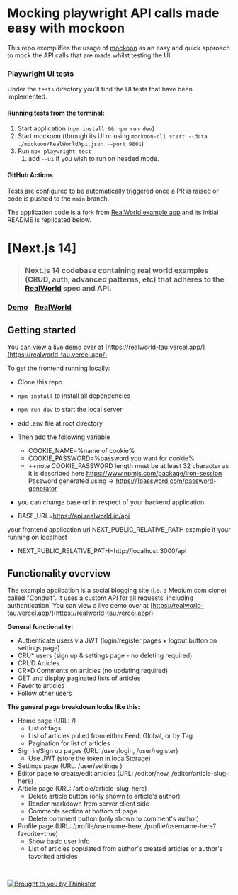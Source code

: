 # Mocking playwright API calls made easy with mockoon
This repo exemplifies the usage of [mockoon](https://mockoon.com/) as an easy and quick approach to mock the API calls that are made whilst testing the UI.

### Playwright UI tests

Under the `tests` directory you'll find the UI tests that have been implemented.

#### Running tests from the terminal:

1. Start application (`npm install && npm run dev`)
2. Start mockoon (through its UI or using `mockoon-cli start --data ./mockoon/RealWorldApi.json --port 9001`)
3. Run `npx playwright test`
   1. add `--ui` if you wish to run on headed mode.

#### GitHub Actions

Tests are configured to be automatically triggered once a PR is raised or code is pushed to the `main` branch.

The application code is a fork from  [RealWorld example app](salahadin-dinsafa/realworld-front) and its initial README is replicated below.


# [Next.js 14]

> ### Next.js 14 codebase containing real world examples (CRUD, auth, advanced patterns, etc) that adheres to the [RealWorld](https://github.com/gothinkster/realworld-example-apps) spec and API.

### [Demo](https://next-realworld.now.sh/)&nbsp;&nbsp;&nbsp;&nbsp;[RealWorld](https://github.com/gothinkster/realworld)


## Getting started

You can view a live demo over at [https://realworld-tau.vercel.app/](https://realworld-tau.vercel.app/)

To get the frontend running locally:

- Clone this repo
- `npm install` to install all dependencies
- `npm run dev` to start the local server

- add .env file at root directory
- Then add the following variable

  - COOKIE_NAME=%name of cookie%
  - COOKIE_PASSWORD=%password you want for cookie%
  - ++note COOKIE_PASSWORD length must be at least 32 character as it is described here https://www.npmjs.com/package/iron-session 
Password generated using -> https://1password.com/password-generator
 - you can change base url in respect of your backend application
  - BASE_URL=https://api.realworld.io/api

  your frontend application url NEXT_PUBLIC_RELATIVE_PATH example if your running on localhost
  - NEXT_PUBLIC_RELATIVE_PATH=http://localhost:3000/api



## Functionality overview

The example application is a social blogging site (i.e. a Medium.com clone) called "Conduit". It uses a custom API for all requests, including authentication. You can view a live demo over at [https://realworld-tau.vercel.app/](https://realworld-tau.vercel.app/)

**General functionality:**

- Authenticate users via JWT (login/register pages + logout button on settings page)
- CRU\* users (sign up & settings page - no deleting required)
- CRUD Articles
- CR\*D Comments on articles (no updating required)
- GET and display paginated lists of articles
- Favorite articles
- Follow other users

**The general page breakdown looks like this:**

- Home page (URL: /)
  - List of tags
  - List of articles pulled from either Feed, Global, or by Tag
  - Pagination for list of articles
- Sign in/Sign up pages (URL: /user/login, /user/register)
  - Use JWT (store the token in localStorage)
- Settings page (URL: /user/settings )
- Editor page to create/edit articles (URL: /editor/new, /editor/article-slug-here)
- Article page (URL: /article/article-slug-here)
  - Delete article button (only shown to article's author)
  - Render markdown from server client side
  - Comments section at bottom of page
  - Delete comment button (only shown to comment's author)
- Profile page (URL: /profile/username-here, /profile/username-here?favorite=true)
  - Show basic user info
  - List of articles populated from author's created articles or author's favorited articles

<br />

[![Brought to you by Thinkster](https://raw.githubusercontent.com/gothinkster/realworld/master/media/end.png)](https://thinkster.io)

